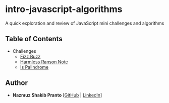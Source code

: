 # intro-javascript-algorithms

A quick exploration and review of JavaScript mini challenges and algorithms 

## Table of Contents
+ Challenges
    + [Fizz Buzz](https://github.com/npranto/intro-javascript-algorithms/blob/master/challenges/fizzBuzz.js)
    + [Harmless Ranson Note](https://github.com/npranto/intro-javascript-algorithms/blob/master/challenges/harmlessRansonNote.js)
    + [Is Palindrome](https://github.com/npranto/intro-javascript-algorithms/blob/master/challenges/isPalindrome.js)

## Author
* **Nazmuz Shakib Pranto** [[GitHub](https://github.com/npranto) | [LinkedIn](https://www.linkedin.com/in/npranto/)] 
